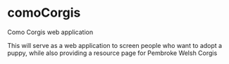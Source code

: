 # comoCorgis
Como Corgis web application

This will serve as a web application to screen people who want to adopt a puppy, while also providing a resource page for Pembroke Welsh Corgis
